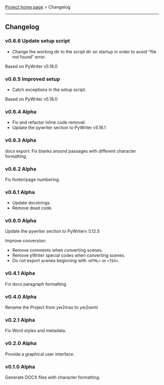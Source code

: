 [Project home page](index) > Changelog

------------------------------------------------------------------------

## Changelog

### v0.6.6 Update setup script

- Change the working dir to the script dir on startup in order to avoid "file not found" error.

Based on PyWriter v5.18.0

### v0.6.5 Improved setup

- Catch exceptions in the setup script.

Based on PyWriter v5.18.0

### v0.6.4 Alpha

- Fix and refactor inline code removal.
- Update the pywriter section to PyWriter v5.16.1

### v0.6.3 Alpha

docx export: Fix blanks around passages with different character formatting.

### v0.6.2 Alpha

Fix footer/page numbering.

### v0.6.1 Alpha

- Update docstrings.
- Remove dead code.

### v0.6.0 Alpha

Update the pywriter section to PyWriterv 5.12.5

Improve conversion:
- Remove comments when converting scenes.
- Remove yWriter special codes when converting scenes.
- Do not export scenes beginning with `<HTML>` or `<TEX>`.

### v0.4.1 Alpha

Fix docx paragraph formatting.

### v0.4.0 Alpha

Rename the Project from yw2mso to yw2oxml

### v0.2.1 Alpha

Fix Word styles and metadata.

### v0.2.0 Alpha

Provide a graphical user interface. 

### v0.1.0 Alpha

Generate DOCX files with character formatting. 